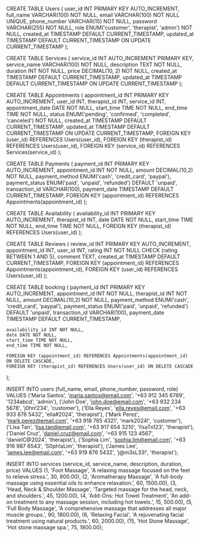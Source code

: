 CREATE TABLE Users (
    user_id INT PRIMARY KEY AUTO_INCREMENT,
    full_name VARCHAR(100) NOT NULL,
    email VARCHAR(100) NOT NULL UNIQUE,
    phone_number VARCHAR(15) NOT NULL,
    password VARCHAR(255) NOT NULL,
    role ENUM('customer', 'therapist', 'admin') NOT NULL,
    created_at TIMESTAMP DEFAULT CURRENT_TIMESTAMP,
    updated_at TIMESTAMP DEFAULT CURRENT_TIMESTAMP ON UPDATE CURRENT_TIMESTAMP
);

CREATE TABLE Services (
    service_id INT AUTO_INCREMENT PRIMARY KEY,
    service_name VARCHAR(100) NOT NULL,
    description TEXT NOT NULL,
    duration INT NOT NULL,
    price DECIMAL(10, 2) NOT NULL,
    created_at TIMESTAMP DEFAULT CURRENT_TIMESTAMP,
    updated_at TIMESTAMP DEFAULT CURRENT_TIMESTAMP ON UPDATE CURRENT_TIMESTAMP
);

CREATE TABLE Appointments (
    appointment_id INT PRIMARY KEY AUTO_INCREMENT,
    user_id INT,
    therapist_id INT,
    service_id INT,
    appointment_date DATE NOT NULL,
    start_time TIME NOT NULL,
    end_time TIME NOT NULL,
    status ENUM('pending', 'confirmed', 'completed', 'canceled') NOT NULL,
    created_at TIMESTAMP DEFAULT CURRENT_TIMESTAMP,
    updated_at TIMESTAMP DEFAULT CURRENT_TIMESTAMP ON UPDATE CURRENT_TIMESTAMP,
    FOREIGN KEY (user_id) REFERENCES Users(user_id),
    FOREIGN KEY (therapist_id) REFERENCES Users(user_id),
    FOREIGN KEY (service_id) REFERENCES Services(service_id)
);

CREATE TABLE Payments (
    payment_id INT PRIMARY KEY AUTO_INCREMENT,
    appointment_id INT NOT NULL,
    amount DECIMAL(10,2) NOT NULL,
    payment_method ENUM('cash', 'credit_card', 'paypal'),
    payment_status ENUM('paid', 'unpaid', 'refunded') DEFAULT 'unpaid',
    transaction_id VARCHAR(100),
    payment_date TIMESTAMP DEFAULT CURRENT_TIMESTAMP,
    FOREIGN KEY (appointment_id) REFERENCES Appointments(appointment_id)
);

CREATE TABLE Availability (
    availability_id INT PRIMARY KEY AUTO_INCREMENT,
    therapist_id INT,
    date DATE NOT NULL,
    start_time TIME NOT NULL,
    end_time TIME NOT NULL,
    FOREIGN KEY (therapist_id) REFERENCES Users(user_id)
);

CREATE TABLE Reviews (
    review_id INT PRIMARY KEY AUTO_INCREMENT,
    appointment_id INT,
    user_id INT,
    rating INT NOT NULL CHECK (rating BETWEEN 1 AND 5),
    comment TEXT,
    created_at TIMESTAMP DEFAULT CURRENT_TIMESTAMP,
    FOREIGN KEY (appointment_id) REFERENCES Appointments(appointment_id),
    FOREIGN KEY (user_id) REFERENCES Users(user_id)
);

CREATE TABLE booking (
    payment_id INT PRIMARY KEY AUTO_INCREMENT,
    appointment_id INT NOT NULL,
    therapist_id INT NOT NULL,
    amount DECIMAL(10,2) NOT NULL,
    payment_method ENUM('cash', 'credit_card', 'paypal'),
    payment_status ENUM('paid', 'unpaid', 'refunded') DEFAULT 'unpaid',
    transaction_id VARCHAR(100),
    payment_date TIMESTAMP DEFAULT CURRENT_TIMESTAMP,
    
    availability_id INT NOT NULL,
    date DATE NOT NULL,
    start_time TIME NOT NULL,
    end_time TIME NOT NULL,
    
    FOREIGN KEY (appointment_id) REFERENCES Appointments(appointment_id) ON DELETE CASCADE,
    FOREIGN KEY (therapist_id) REFERENCES Users(user_id) ON DELETE CASCADE
);



<!-- MADE UP DATA -->

<!-- USERS -->
INSERT INTO users (full_name, email, phone_number, password, role) VALUES
('Maria Santos', 'maria.santos@email.com', '+63 912 345 6789', '1234abcd', 'admin'),
('John Doe', 'john.doe@email.com', '+63 932 234 5678', 'j0hn!234', 'customer'),
('Ella Reyes', 'ella.reyes@email.com', '+63 933 876 5432', 'ella#2024', 'therapist'),
('Mark Perez', 'mark.perez@email.com', '+63 918 765 4321', 'mark2024!', 'customer'),
('Lisa Tan', 'lisa.tan@email.com', '+63 917 654 3210', 'l!saTn123', 'therapist'),
('Daniel Cruz', 'daniel.cruz@email.com', '+63 915 123 4567', 'danielC@2024', 'therapist'),
('Sophia Lim', 'sophia.lim@email.com', '+63 916 987 6543', 'S0ph!aLim', 'therapist'),
('James Lee', 'james.lee@email.com', '+63 919 876 5432', 'j@m3sL33!', 'therapist');



<!-- SERVICES -->
INSERT INTO services (service_id, service_name, description, duration, price)
VALUES
(1, 'Foot Massage', 'A relaxing massage focused on the feet to relieve stress.', 30, 800.00),
(2, 'Aromatherapy Massage', 'A full-body massage using essential oils to enhance relaxation.', 60, 1500.00),
(3, 'Head, Neck & Shoulder Massage', 'Targeted massage for the head, neck, and shoulders.', 45, 1200.00),
(4, 'Add-Ons: Hot Towel Treatment', 'An add-on treatment to any massage session, including hot towels.', 15, 500.00),
(5, 'Full Body Massage', 'A comprehensive massage that addresses all major muscle groups.', 90, 1800.00),
(6, 'Relaxing Facial', 'A rejuvenating facial treatment using natural products.', 60, 2000.00),
(15, 'Hot Stone Massage', 'Hot stone massage spa.', 75, 1800.00);